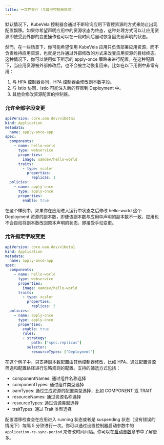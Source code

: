 ```yaml
---
title: 一次性交付（与其他控制器协同）
---
```


默认情况下，KubeVela 控制器会通过不断轮询应用下管控资源的方式来防止出现配置飘移。如果你希望声明应用中的资源状态为终态，这种处理方式可以让应用资源即使受到外部的变更操作也可以在一段时间后自动恢复回先前声明的状态。

然而，在一些场景下，你可能希望使用 KubeVela 应用只负责部署应用资源，而不负责维持应用资源，也就是允许通过外部修改的方式来改变应用资源的目标终态。这种情况下，你可以使用如下所示的 apply-once 策略来进行配置。在这种配置下，当应用资源被外部修改后，也不会被主动恢复回来。比如在以下用例中非常有用：

1. 与 HPA 控制器协同，HPA 控制器会修改副本数字段。
2. 与 Istio 协同，Istio 可能注入新的容器到 Deployment 中。
3. 其他会修改资源配置的控制器。

### 允许全部字段变更

```yaml
apiVersion: core.oam.dev/v1beta1
kind: Application
metadata:
  name: apply-once-app
spec:
  components:
    - name: hello-world
      type: webservice
      properties:
        image: oamdev/hello-world
      traits:
        - type: scaler
          properties:
            replicas: 1
  policies:
    - name: apply-once
      type: apply-once
      properties:
        enable: true
```

在这个样例中，如果你在应用进入运行中状态之后修改 hello-world 这个 Deployment 资源的副本数，即便该副本数与应用中声明的副本数不一致，应用也不会自动将副本数改回原本声明的状态，即接受手动变更。

### 允许指定字段变更

```yaml
apiVersion: core.oam.dev/v1beta1
kind: Application
metadata:
  name: apply-once-app
spec:
  components:
    - name: hello-world
      type: webservice
      properties:
        image: oamdev/hello-world
      traits:
        - type: scaler
          properties:
            replicas: 3
  policies:
    - name: apply-once
      type: apply-once
      properties:
        enable: true
        rules:
        - strategy:
            path: ["spec.replicas"]
          selector:
            resourceTypes: ["Deployment"]

```

在这个例子中，只支持副本数配置由其他控制器修改，比如 HPA。通过配置资源筛选和配置路径进行忽略规则的配置。支持的筛选方式包括：

* componentNames: 通过组件名称选择
* componentTypes: 通过组件类型选择
* oamTypes: 通过生成资源的配置类型选择，比如 COMPONENT 或 TRAIT
* resourceNames: 通过资源名称选择
* resourceTypes: 通过资源类型选择
* traitTypes: 通过 Trait 类型选择

配置漂移检查会在应用进入 running 状态或者是 suspending 状态（没有错误的情况下）每隔 5 分钟进行一次。你可以通过设置控制器启动参数中的 `application-re-sync-period` 来修改时间间隔。你可以在[启动参数](../../platform-engineers/system-operation/bootstrap-parameters.md)章节中了解更多。
